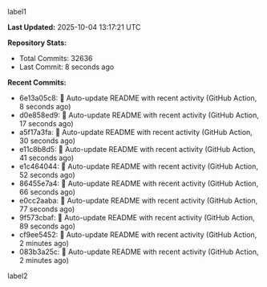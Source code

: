 
label1 
<!-- ACTIVITY_START -->
**Last Updated:** 2025-10-04 13:17:21 UTC

**Repository Stats:**
- Total Commits: 32636
- Last Commit: 8 seconds ago

**Recent Commits:**
- 6e13a05c8: 🤖 Auto-update README with recent activity (GitHub Action, 8 seconds ago)
- d0e858ed9: 🤖 Auto-update README with recent activity (GitHub Action, 17 seconds ago)
- a5f17a3fa: 🤖 Auto-update README with recent activity (GitHub Action, 30 seconds ago)
- e11c8b8d5: 🤖 Auto-update README with recent activity (GitHub Action, 41 seconds ago)
- e1c464044: 🤖 Auto-update README with recent activity (GitHub Action, 52 seconds ago)
- 86455e7a4: 🤖 Auto-update README with recent activity (GitHub Action, 66 seconds ago)
- e0cc2aaba: 🤖 Auto-update README with recent activity (GitHub Action, 77 seconds ago)
- 9f573cbaf: 🤖 Auto-update README with recent activity (GitHub Action, 89 seconds ago)
- cf9ee5452: 🤖 Auto-update README with recent activity (GitHub Action, 2 minutes ago)
- 083b3a25c: 🤖 Auto-update README with recent activity (GitHub Action, 2 minutes ago)
<!-- ACTIVITY_END -->

label2
